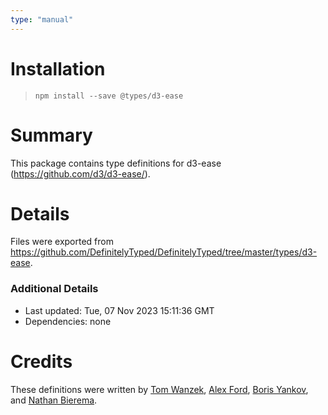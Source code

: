 ```yaml
---
type: "manual"
---
```


# Installation
> `npm install --save @types/d3-ease`

# Summary
This package contains type definitions for d3-ease (https://github.com/d3/d3-ease/).

# Details
Files were exported from https://github.com/DefinitelyTyped/DefinitelyTyped/tree/master/types/d3-ease.

### Additional Details
 * Last updated: Tue, 07 Nov 2023 15:11:36 GMT
 * Dependencies: none

# Credits
These definitions were written by [Tom Wanzek](https://github.com/tomwanzek), [Alex Ford](https://github.com/gustavderdrache), [Boris Yankov](https://github.com/borisyankov), and [Nathan Bierema](https://github.com/Methuselah96).
